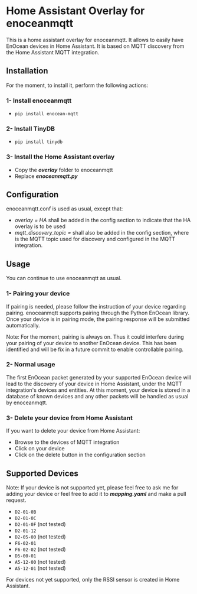 # Home Assistant Overlay for enoceanmqtt

This is a home assistant overlay for enoceanmqtt.
It allows to easily have EnOcean devices in Home Assistant.
It is based on MQTT discovery from the Home Assistant MQTT integration.

## Installation
For the moment, to install it, perform the following actions:

### 1- Install enoceanmqtt
 - `pip install enocean-mqtt`

### 2- Install TinyDB
 - `pip install tinydb`

### 3- Install the Home Assistant overlay
 - Copy the *__overlay__* folder to enoceanmqtt
 - Replace *__enoceanmqtt.py__*

## Configuration
enoceanmqtt.conf is used as usual, except that:
- *overlay = HA* shall be added in the config section to indicate that the HA overlay is to be used
- *mqtt_discovery_topic = <topic>* shall also be added in the config section, where *<topic>* is the MQTT topic used for discovery and configured in the MQTT integration.

## Usage
You can continue to use enoceanmqtt as usual.

### 1- Pairing your device
If pairing is needed, please follow the instruction of your device regarding pairing.
enoceanmqtt supports pairing through the Python EnOcean library.
Once your device is in pairing mode, the pairing response will be submitted automatically.

Note: For the moment, pairing is always on. Thus it could interfere during your pairing of your device to another EnOcean device. This has been identified and will be fix in a future commit to enable controllable pairing.

### 2- Normal usage
The first EnOcean packet generated by your supported EnOcean device will lead to the discovery of your device in Home Assistant, under the MQTT integration's devices and entities.
At this moment, your device is stored in a database of known devices and any other packets will be handled as usual by enoceanmqtt.

### 3- Delete your device from Home Assistant
If you want to delete your device from Home Assistant:
 - Browse to the devices of MQTT integration
 - Click on your device
 - Click on the delete button in the configuration section

## Supported Devices
Note: If your device is not supported yet, please feel free to ask me for adding your device or feel free to add it to *__mapping.yaml__* and make a pull request.
 - `D2-01-0B`
 - `D2-01-0C`
 - `D2-01-0F` (not tested)
 - `D2-01-12`
 - `D2-05-00` (not tested)
 - `F6-02-01`
 - `F6-02-02` (not tested)
 - `D5-00-01`
 - `A5-12-00` (not tested)
 - `A5-12-01` (not tested)

For devices not yet supported, only the RSSI sensor is created in Home Assistant.